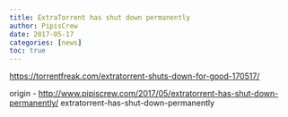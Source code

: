 ```yaml
---
title: ExtraTorrent has shut down permanently
author: PipisCrew
date: 2017-05-17
categories: [news]
toc: true
---
```


https://torrentfreak.com/extratorrent-shuts-down-for-good-170517/

origin - http://www.pipiscrew.com/2017/05/extratorrent-has-shut-down-permanently/ extratorrent-has-shut-down-permanently
